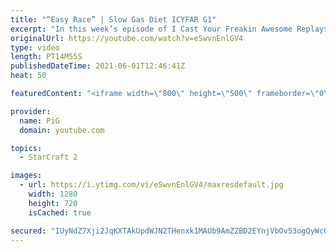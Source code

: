 ```yaml
---
title: "“Easy Race” | Slow Gas Diet ICYFAR G1"
excerpt: "In this week’s episode of I Cast Your Freakin Awesome Replays (ICYFAR) players sent in their replays where their gas mining was limited to one worker per structure!   NEW ICYFAR CHALLENGE: \"Yeah, Nah\" - block your opponents buildings at every turn. This week's ICYFAR powered by AMD. Send submissions"
originalUrl: https://youtube.com/watch?v=eSwvnEnlGV4
type: video
length: PT14M55S
publishedDateTime: 2021-06-01T12:46:41Z
heat: 50

featuredContent: "<iframe width=\"800\" height=\"500\" frameborder=\"0\" src=\"https://www.youtube.com/embed/eSwvnEnlGV4\" allow=\"accelerometer; autoplay; encrypted-media; gyroscope; picture-in-picture\" allowfullscreen></iframe>"

provider:
  name: PiG
  domain: youtube.com

topics:
  - StarCraft 2

images:
  - url: https://i.ytimg.com/vi/eSwvnEnlGV4/maxresdefault.jpg
    width: 1280
    height: 720
    isCached: true

secured: "IUyNdZ7Xji2JqKXTAkUpdWJN2THenxk1MAUb9AmZZBD2EYnjVbOv53ogQyWcQeo3H0N5LdE23JbnrPTpkzHoW7e6E1HhNpfPzGLkzSxurz4AI5ZbvvmhuKD/hp4s8pj0HCwc+8JauT7XvbxopBCA5wUZo5teTLrjNfl5de0eLCHL7FuhgxnV1RgkscRnldeweEdlzx0hHB94LHPQA7vgJSc0Zf3Rt7roJvMx5chfR2xXKCnSzZC8ucDMBQm0A7srAi6hQtwnqd7z+NL44mOX1Ph3VQ6CAZBrFHSeBkFI5mdrswFwyJ9Qp7yzfbCE3P0vNX/Wcl15K2mReKcvld8yfFs3iaXE0t4ogZp4Xn4AgG0pck8MLMa4TwAzdLait15utgc7w5Qee8MZW+zMjpO40vs6L0kor+nrFR6FItn22Zs=;0OyJH/Ve1Y4iwHfqgHklIg=="
---
```


